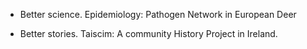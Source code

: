 - </strong></strong> Better science. Epidemiology: Pathogen Network in European Deer

- </strong></strong> Better stories. Taiscim: A community History Project in Ireland.
